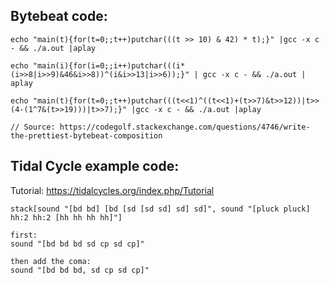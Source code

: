 ## Bytebeat code:

```
echo "main(t){for(t=0;;t++)putchar(((t >> 10) & 42) * t);}" |gcc -x c - && ./a.out |aplay
```

```
echo "main(i){for(i=0;;i++)putchar(((i*(i>>8|i>>9)&46&i>>8))^(i&i>>13|i>>6));}" | gcc -x c - && ./a.out | aplay
```

```
echo "main(t){for(t=0;;t++)putchar(((t<<1)^((t<<1)+(t>>7)&t>>12))|t>>(4-(1^7&(t>>19)))|t>>7);}" |gcc -x c - && ./a.out |aplay

// Source: https://codegolf.stackexchange.com/questions/4746/write-the-prettiest-bytebeat-composition
```
## Tidal Cycle example code:

Tutorial:
https://tidalcycles.org/index.php/Tutorial

```
stack[sound "[bd bd] [bd [sd [sd sd] sd] sd]", sound "[pluck pluck] hh:2 hh:2 [hh hh hh hh]"]
```
```
first:
sound "[bd bd bd sd cp sd cp]"

then add the coma:
sound "[bd bd bd, sd cp sd cp]"
```
